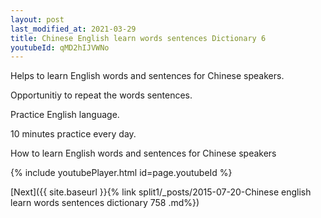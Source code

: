 ```yaml
---
layout: post
last_modified_at: 2021-03-29
title: Chinese English learn words sentences Dictionary 6 
youtubeId: qMD2hIJVWNo
---
```

 
 
Helps to learn English words and sentences for Chinese speakers.

Opportunitiy to repeat the words sentences. 

Practice English language. 
 
10 minutes practice every day. 
 
How to learn English words and sentences for Chinese speakers 
 
{% include youtubePlayer.html id=page.youtubeId %}
 
 
[Next]({{ site.baseurl }}{% link  split1/_posts/2015-07-20-Chinese english learn words sentences dictionary 758 .md%})
 
